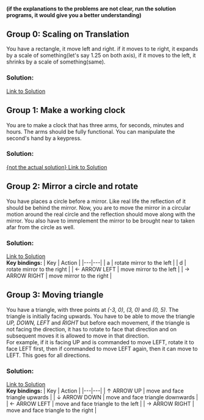 #### (if the explanations to the problems are not clear, run the solution programs, it would give you a better understanding)
## Group 0: Scaling on Translation
You have a rectangle, it move left and right. if it moves to te right, it expands by a scale of something(let's say 1.25 on both axis), if it moves to the left, it shrinks by a scale of something(same).
### Solution:
<a href='/lab_final/group_0.cpp'> Link to Solution </a>

## Group 1: Make a working clock
You are to make a clock that has three arms, for seconds, minutes and hours. The arms should be fully functional. You can manipulate the second's hand by a keypress.
### Solution:
<a href='/lab_final/group_1.cpp'> {not the actual solution} Link to Solution </a>

## Group 2: Mirror a circle and rotate 
You have places a circle before a mirror. Like real life the reflection of it should be behind the mirror. Now, you are to move the mirror in a circular motion around the real circle and the reflection should move along with the mirror. You also have to immplement the mirror to be brought near to taken afar from the circle as well.
### Solution:
<a href='/lab_final/group_2.cpp'> Link to Solution </a>   
**Key bindings:**
| Key | Action |
|---|---|
| a | rotate mirror to the  left |
| d | rotate mirror to the right |
| ← ARROW LEFT | move mirror to the left |
| → ARROW RIGHT | move mirror to the right |


## Group 3: Moving triangle
You have a triangle, with three points at *(-3, 0)*, *(3, 0)* and *(0, 5)*. The triangle is initially facing upwards. You have to be able to move the triangle *UP, DOWN, LEFT* and *RIGHT* but before each movement, if the triangle is not facing the direction, it has to rotate to face that direction and on subsequent moves it is allowed to move in that direction.    
For example, if it is facing UP and is commanded to move LEFT, rotate it to face LEFT first, then if commanded to move LEFT again, then it can move to LEFT. This goes for all directions.
### Solution:
<a href='/lab_final/group_3.cpp'> Link to Solution </a>    
**Key bindings:**
| Key | Action |
|---|---|
| ↑ ARROW UP | move and face triangle upwards |
| ↓ ARROW DOWN | move and face triangle downwards |
| ← ARROW LEFT | move and face triangle to the left |
| → ARROW RIGHT | move and face triangle to the right |